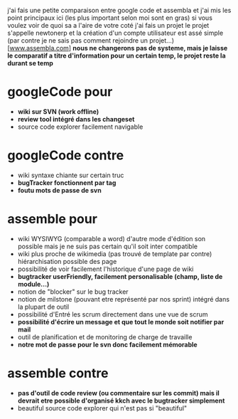 j'ai fais une petite comparaison entre google code et assembla et j'ai mis les point principaux ici (les plus important selon moi sont en gras) si vous voulez voir de quoi sa a l'aire de votre coté j'ai fais un projet le projet s'appelle newtonerp et la création d'un compte utilisateur est assé simple (par contre je ne sais pas comment rejoindre un projet...) [www.assembla.com]
**nous ne changerons pas de systeme, mais je laisse le comparatif a titre d'information pour un certain temp, le projet reste la durant se temp**

# googleCode pour #
  * **wiki sur SVN (work offline)**
  * **review tool intégré dans les changeset**
  * source code explorer facilement navigable

# googleCode contre #
  * wiki syntaxe chiante sur certain truc
  * **bugTracker fonctionnent par tag**
  * **foutu mots de passe de svn**

# assemble pour #
  * wiki WYSIWYG (comparable a word) d'autre mode d'édition son possible mais je ne suis pas certain qu'il soit inter compatible
  * wiki plus proche de wikimedia (pas trouvé de template par contre) hiérarchisation possible des page
  * possibilité de voir facilement l'historique d'une page de wiki
  * **bugtracker userFriendly, facilement personalisable (champ, liste de module...)**
  * notion de "blocker" sur le bug tracker
  * notion de milstone (pouvant etre représenté par nos sprint) intégré dans la plupart de outil
  * possibilité d'Entré les scrum directement dans une vue de scrum
  * **possibilité d'écrire un message et que tout le monde soit notifier par mail**
  * outil de planification et de monitoring de charge de travaille
  * **notre mot de passe pour le svn donc facilement mémorable**

# assemble contre #
  * **pas d'outil de code review (ou commentaire sur les commit) mais il devrait etre possible d'organisé kkch avec le bugtracker simplement**
  * beautiful source code explorer qui n'est pas si "beautiful"